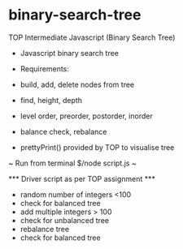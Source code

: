 # binary-search-tree
TOP Intermediate Javascript (Binary Search Tree)
- Javascript binary search tree
- Requirements:
-   build, add, delete nodes from tree
-   find, height, depth
-   level order, preorder, postorder, inorder
-   balance check, rebalance

- prettyPrint() provided by TOP to visualise tree

~ Run from terminal $/node script.js ~

*** Driver script as per TOP assignment ***
- random number of integers <100
- check for balanced tree
- add multiple integers > 100
- check for unbalanced tree
- rebalance tree
- check for balanced tree
